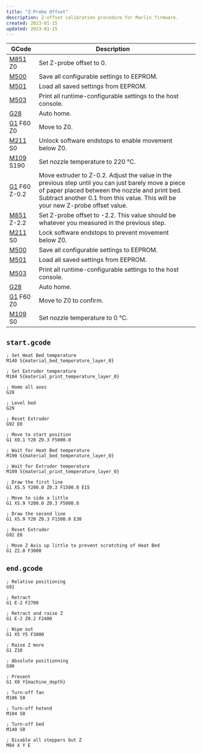 ```yaml
---
title: "Z-Probe Offset"
description: Z-offset calibration procedure for Marlin firmware.
created: 2023-01-15
updated: 2023-01-15
---
```


| GCode | Description |      |
| ----- | ----------- | ---- |
| [M851](https://marlinfw.org/docs/gcode/M851.html) Z0 | Set Z-probe offset to 0.|
| [M500](https://marlinfw.org/docs/gcode/M500.html) | Save all configurable settings to EEPROM. |
| [M501](https://marlinfw.org/docs/gcode/M501.html) | Load all saved settings from EEPROM. |
| [M503](https://marlinfw.org/docs/gcode/M503.html) | Print all runtime-configurable settings to the host console. |
| [G28](https://marlinfw.org/docs/gcode/G028.html) | Auto home. |
| [G1](https://marlinfw.org/docs/gcode/G000-G001.html) F60 Z0 | Move to Z0. |
| [M211](https://marlinfw.org/docs/gcode/M211.html) S0 | Unlock software endstops to enable movement below Z0. |
| [M109](https://marlinfw.org/docs/gcode/M109.html) S190 | Set nozzle temperature to 220 °C. |
| [G1](https://marlinfw.org/docs/gcode/G000-G001.html) F60 Z-0.2 | Move extruder to Z-0.2. Adjust the value in the previous step until you can just barely move a piece of paper placed between the nozzle and print bed. Subtract another 0.1 from this value. This will be your new Z-probe offset value. |
| [M851](https://marlinfw.org/docs/gcode/M851.html) Z-2.2 | Set Z-probe offset to -2.2. This value should be whatever you measured in the previous step. |
| [M211](https://marlinfw.org/docs/gcode/M211.html) S0 | Lock software endstops to prevent movement below Z0. |
| [M500](https://marlinfw.org/docs/gcode/M500.html) | Save all configurable settings to EEPROM. |
| [M501](https://marlinfw.org/docs/gcode/M501.html) | Load all saved settings from EEPROM. |
| [M503](https://marlinfw.org/docs/gcode/M503.html) | Print all runtime-configurable settings to the host console. |
| [G28](https://marlinfw.org/docs/gcode/G028.html) | Auto home. |
| [G1](https://marlinfw.org/docs/gcode/G000-G001.html) F60 Z0 | Move to Z0 to confirm. |
| [M109](https://marlinfw.org/docs/gcode/M109.html) S0 | Set nozzle temperature to 0 °C. |

## `start.gcode`

```gcode
; Set Heat Bed temperature
M140 S{material_bed_temperature_layer_0}

; Set Extruder temperature
M104 S{material_print_temperature_layer_0}

; Home all axes
G28

; Level bed
G29

; Reset Extruder
G92 E0

; Move to start position
G1 X0.1 Y20 Z0.3 F5000.0

; Wait for Heat Bed temperature
M190 S{material_bed_temperature_layer_0}

; Wait for Extruder temperature
M109 S{material_print_temperature_layer_0}

; Draw the first line
G1 X5.5 Y200.0 Z0.3 F1500.0 E15

; Move to side a little
G1 X5.9 Y200.0 Z0.3 F5000.0

; Draw the second line
G1 X5.9 Y20 Z0.3 F1500.0 E30

; Reset Extruder
G92 E0

; Move Z Axis up little to prevent scratching of Heat Bed
G1 Z2.0 F3000
```

## `end.gcode`

```gcode
; Relative positioning
G91

; Retract
G1 E-2 F2700

; Retract and raise Z
G1 E-2 Z0.2 F2400

; Wipe out
G1 X5 Y5 F3000

; Raise Z more
G1 Z10

; Absolute positionning
G90

; Present
G1 X0 Y{machine_depth}

; Turn-off fan
M106 S0

; Turn-off hotend
M104 S0 

; Turn-off bed 
M140 S0

; Disable all steppers but Z
M84 X Y E
```

<!--
No, it is not necessary to call G29 before every print to "auto level the bed" 1) provided that:

the bed surface has not changed (e.g. large load or force has been exerted on the build platform, leveling screws are accidentally adjusted, a substantial different bed temperature is used causing different thermal stresses, etc.),
the carriage of the hotend is stable (some printers, e.g. the cantilever type, or single side Z lead screw driven printers are more prone to an unstable or level axis), and
the scanned surface geometry is saved in the controller board memory.
There are several solutions to solve this. You could manually run the G29 command once in a while storing the scanned surface with an M500 command to save the mesh to the EEPROM (memory) of the controller board (this can be done from the printer controller display for Marlin operated printers, an interface like a terminal or a print server application, or from pre-stored .g/G-code files on an SD card). If you use the SD-card, note that it is possible to auto-launch G-code files from the root of the SD-card upon inserting.

Do note to remove the G29 command in the start code of the slicer. The G29 command needs to be replaced with M420 S1 for Marlin firmware operated printers. This command will load the saved mesh at the start of the print from memory. This is especially useful when using a large amount of probing points (e.g. a large bed mesh using a 10 x 10 mesh of 100 probing points, to ensure the mesh is up-to-date, once in a while initiate the scanning sequence to store an updated mesh).

1) Please note that auto-bed leveling might be confusingly indicating that some magic leveling of the build platform/surface itself is taking place (this is also possible in Marlin when there are multiple Z steppers and lead screws used), but, that is not actually what is meant with this phrasing. The process of the auto-bed leveling actually scans the surface of the build surface and compensates the height of the print head/nozzle during a predefined printing height (usually 10 mm, set in the firmware or through G-code: M420 Z10 ; Gradually reduce compensation until Z=10), during this printing process the nozzle gradually be less and less compensated until there is no compensation and the print nozzle will print parallel to the guide axis (e.g. the X-axis in i3 style printers and X-Y axes in CoreXY kinematics printers.
-->